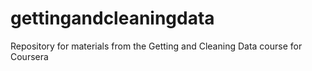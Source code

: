 # gettingandcleaningdata
Repository for materials from the Getting and Cleaning Data course for Coursera
